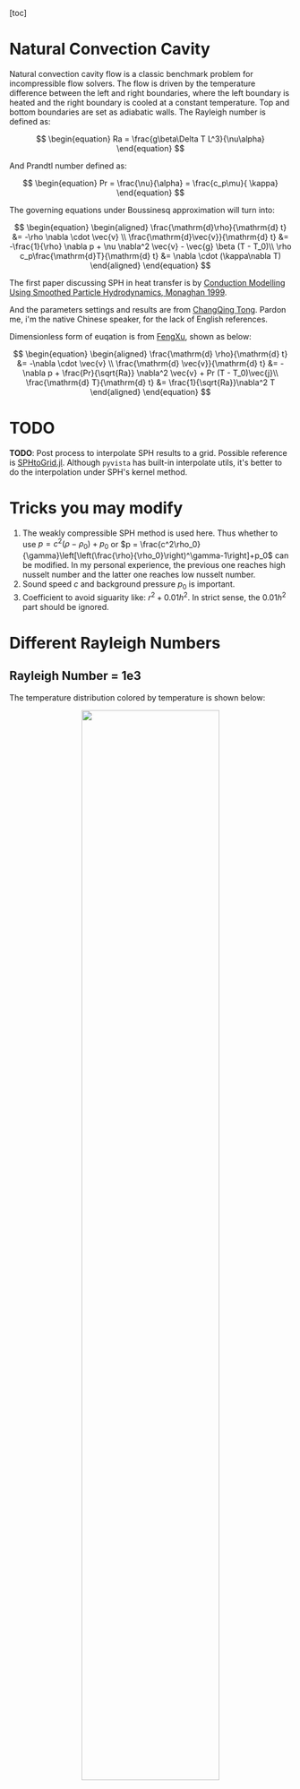 [toc]

# Natural Convection Cavity

Natural convection cavity flow is a classic benchmark problem for incompressible flow solvers. The flow is driven by the temperature difference between the left and right boundaries, where the left boundary is heated and the right boundary is cooled at a constant temperature. Top and bottom boundaries are set as adiabatic walls. The Rayleigh number is defined as:

$$
\begin{equation}
Ra = \frac{g\beta\Delta T L^3}{\nu\alpha}
\end{equation}
$$

And Prandtl number defined as:

$$
\begin{equation}
Pr = \frac{\nu}{\alpha} = \frac{c_p\mu}{ \kappa}
\end{equation}
$$

The governing equations under Boussinesq approximation will turn into:

$$
\begin{equation}
    \begin{aligned}
        \frac{\mathrm{d}\rho}{\mathrm{d} t} &= -\rho \nabla \cdot \vec{v} \\
        \frac{\mathrm{d}\vec{v}}{\mathrm{d} t} &= -\frac{1}{\rho} \nabla p + \nu \nabla^2 \vec{v} - \vec{g} \beta (T - T_0)\\
        \rho c_p\frac{\mathrm{d}T}{\mathrm{d} t} &= \nabla \cdot (\kappa\nabla T)
    \end{aligned}
\end{equation}
$$

The first paper discussing SPH in heat transfer is by [Conduction Modelling Using Smoothed Particle Hydrodynamics, Monaghan 1999](https://www.sciencedirect.com/science/article/abs/pii/S0021999198961186?via%3Dihub).

And the parameters settings and results are from [ChangQing Tong](http://www.ir.xjtu.edu.cn/item/244952). Pardon me, i'm the native Chinese speaker, for the lack of English references.

Dimensionless form of euqation is from [FengXu](https://qikan.cqvip.com/Qikan/Article/Detail?id=76887490504849524848484851), shown as below:

$$
\begin{equation}
    \begin{aligned}
        \frac{\mathrm{d} \rho}{\mathrm{d} t} &= -\nabla \cdot \vec{v} \\
        \frac{\mathrm{d} \vec{v}}{\mathrm{d} t} &= -\nabla p + \frac{Pr}{\sqrt{Ra}} \nabla^2 \vec{v} + Pr (T - T_0)\vec{j}\\
        \frac{\mathrm{d} T}{\mathrm{d} t} &= \frac{1}{\sqrt{Ra}}\nabla^2 T
    \end{aligned}
\end{equation}
$$

# TODO

**TODO**: Post process to interpolate SPH results to a grid. Possible reference is [SPHtoGrid.jl](https://github.com/LudwigBoess/SPHtoGrid.jl). Although `pyvista` has built-in interpolate utils, it's better to do the interpolation under SPH's kernel method.

# Tricks you may modify

1. The weakly compressible SPH method is used here. Thus whether to use $p = c^2(\rho - \rho_0)+p_0$ or $p = \frac{c^2\rho_0}{\gamma}\left[\left(\frac{\rho}{\rho_0}\right)^\gamma-1\right]+p_0$ can be modified. In my personal experience, the previous one reaches high nusselt number and the latter one reaches low nusselt number.
2. Sound speed $c$ and background pressure $p_0$ is important.
3. Coefficient to avoid siguarity like: $r^2+0.01h^2$. In strict sense, the $0.01h^2$ part should be ignored.

# Different Rayleigh Numbers

## Rayleigh Number = 1e3

The temperature distribution colored by temperature is shown below:

<center>
<img src="image/natural_convection_cavity_ra_1e3_compulsive_cmap.png" width="70%">
</br>
fig: temperature distribution at Rayleigh number = 1e3
</center>

And the streamlines with temperature contour lines are shown below:

<center>
<img src="image/natural_convection_cavity_ra_1e3_compulsive_reference.png" width="70%">
</br>
fig: temperature distribution at Rayleigh number = 1e3
</center>

## Rayleigh Number = 1e4

The temperature distribution colored by temperature is shown below:

<center>
<img src="image/natural_convection_cavity_ra_1e4_compulsive_cmap.png" width="70%">
</br>
fig: temperature distribution at Rayleigh number = 1e4
</center>

And the streamlines with temperature contour lines are shown below:

<center>
<img src="image/natural_convection_cavity_ra_1e4_compulsive_reference.png" width="70%">
</br>
fig: temperature distribution at Rayleigh number = 1e4
</center>

## Rayleigh Number = 1e5

The temperature distribution colored by temperature is shown below:

<center>
<img src="image/natural_convection_cavity_ra_1e5_compulsive_cmap.png" width="70%">
</br>
fig: temperature distribution at Rayleigh number = 1e5
</center>

And the streamlines with temperature contour lines are shown below:

<center>
<img src="image/natural_convection_cavity_ra_1e5_compulsive_reference.png" width="70%">
</br>
fig: temperature distribution at Rayleigh number = 1e5
</center>

## Rayleigh Number = 1e6

The temperature distribution colored by temperature is shown below:

<center>
<img src="image/natural_convection_cavity_ra_1e6_compulsive_cmap.png" width="70%">
</br>
fig: temperature distribution at Rayleigh number = 1e6
</center>

And the streamlines with temperature contour lines are shown below:

<center>
<img src="image/natural_convection_cavity_ra_1e6_compulsive_reference.png" width="70%">
</br>
fig: temperature distribution at Rayleigh number = 1e6
</center>

# Comparison: error of Nusselt number

| $Ra$ | Ref 1 | Ref 2 | Ref 3 | SPH | Error % |
| - | - | - | - | - | - |
| $10^3$ | 1.117 | 1.118 | 1.114 | 1.118268 | 0.02397 |
| $10^4$ | 2.235 | 2.243 | 2.245 | 2.237477 | 0.2463 |
| $10^5$ | 4.504 | 4.519 | 4.510 | 4.514251 | 0.0221 |
| $10^6$ | 8.767 | 8.800 | 8.806 | 8.82599 | 0.227 |